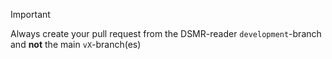 > [!IMPORTANT]
> Always create your pull request from the DSMR-reader ``development``-branch and **not** the main ``vX``-branch(es)



